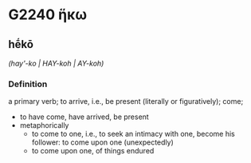# G2240 ἥκω

## hḗkō

_(hay'-ko | HAY-koh | AY-koh)_

### Definition

a primary verb; to arrive, i.e., be present (literally or figuratively); come; 

- to have come, have arrived, be present
- metaphorically
  - to come to one, i.e., to seek an intimacy with one, become his follower: to come upon one (unexpectedly)
  - to come upon one, of things endured
